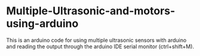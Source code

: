 # Multiple-Ultrasonic-and-motors-using-arduino

This is an arduino code for using multiple ultrasonic sensors with arduino and reading the output through the arduino IDE serial monitor (ctrl+shift+M).
